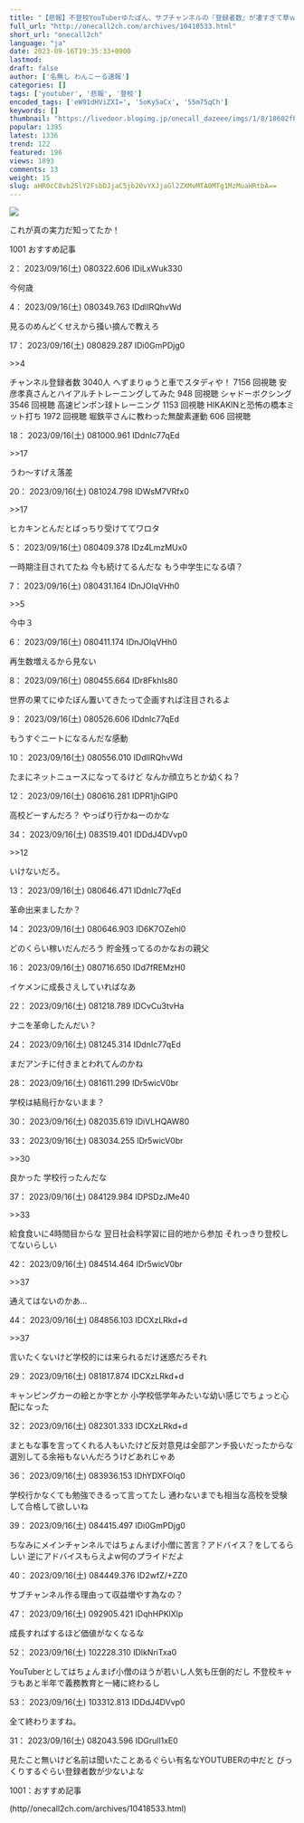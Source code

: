 ```yaml
---
title: "【悲報】不登校YouTuberゆたぼん、サブチャンネルの『登録者数』が凄すぎて草ｗｗｗｗｗ "
full_url: "http://onecall2ch.com/archives/10418533.html"
short_url: "onecall2ch"
language: "ja"
date: 2023-09-16T19:35:33+0900
lastmod: 
draft: false
author: ['名無し わんこーる速報']
categories: []
tags: ['youtuber', '悲報', '登校']
encoded_tags: ['eW91dHViZXI=', '5oKy5aCx', '55m75qCh']
keywords: []
thumbnail: "https://livedoor.blogimg.jp/onecall_dazeee/imgs/1/8/18602fb9-s.png"
popular: 1395
latest: 1336
trend: 122
featured: 196
views: 1893
comments: 13
weight: 15
slug: aHR0cC8vb25lY2FsbDJjaC5jb20vYXJjaGl2ZXMvMTA0MTg1MzMuaHRtbA==
---
```


![](https://livedoor.blogimg.jp/onecall_dazeee/imgs/1/8/18602fb9-s.png)

<div><p>これが真の実力だ知ってたか！</p> <p class='name2'> 1001 おすすめ記事</p> <p class='name2'>2： 2023/09/16(土) 080322.606 IDiLxWuk330</p><p class='onecall'> 今何歳 </p> <p class='name2'>4： 2023/09/16(土) 080349.763 IDdlIRQhvWd</p><p class='onecall'> 見るのめんどくせえから掻い摘んで教えろ </p> <p class='name2'>17： 2023/09/16(土) 080829.287 IDi0GmPDjg0</p><p class='onecall'> <p class='anchor'>>>4</p> チャンネル登録者数 3040人 へずまりゅうと車でスタディや！ 7156 回視聴 安彦孝真さんとハイアルチトレーニングしてみた 948 回視聴 シャドーボクシング 3546 回視聴 高速ピンポン球トレーニング 1153 回視聴 HIKAKINと恐怖の橋本ミット打ち 1972 回視聴 堀鉄平さんに教わった無酸素運動 606 回視聴 </p> <p class='name2'>18： 2023/09/16(土) 081000.961 IDdnIc77qEd</p><p class='onecall'> <p class='anchor'>>>17</p> うわ～すげえ落差 </p> <p class='name2'>20： 2023/09/16(土) 081024.798 IDWsM7VRfx0</p><p class='onecall'> <p class='anchor'>>>17</p> ヒカキンとんだとばっちり受けててワロタ </p> <p class='name2'>5： 2023/09/16(土) 080409.378 IDz4LmzMUx0</p><p class='onecall'> 一時期注目されてたね 今も続けてるんだな もう中学生になる頃？ </p> <p class='name2'>7： 2023/09/16(土) 080431.164 IDnJOlqVHh0</p><p class='onecall'> <p class='anchor'>>>5</p> 今中３ </p> <p class='name2'>6： 2023/09/16(土) 080411.174 IDnJOlqVHh0</p><p class='onecall'> 再生数増えるから見ない </p> <p class='name2'>8： 2023/09/16(土) 080455.664 IDr8FkhIs80</p><p class='onecall'> 世界の果てにゆたぼん置いてきたって企画すれば注目されるよ </p> <p class='name2'>9： 2023/09/16(土) 080526.606 IDdnIc77qEd</p><p class='onecall'> もうすぐニートになるんだな感動 </p> <p class='name2'>10： 2023/09/16(土) 080556.010 IDdlIRQhvWd</p><p class='onecall'> たまにネットニュースになってるけど なんか顔立ちとか幼くね？ </p> <p class='name2'>12： 2023/09/16(土) 080616.281 IDPR1jhGIP0</p><p class='onecall'> 高校どーすんだろ？ やっぱり行かねーのかな </p> <p class='name2'>34： 2023/09/16(土) 083519.401 IDDdJ4DVvp0</p><p class='onecall'> <p class='anchor'>>>12</p> いけないだろ。 </p> <p class='name2'>13： 2023/09/16(土) 080646.471 IDdnIc77qEd</p><p class='onecall'> 革命出来ましたか？ </p> <p class='name2'>14： 2023/09/16(土) 080646.903 ID6K7OZehl0</p><p class='onecall'> どのくらい稼いだんだろう 貯金残ってるのかなおの親父 </p> <p class='name2'>16： 2023/09/16(土) 080716.650 IDd7fREMzH0</p><p class='onecall'> イケメンに成長さえしていればなあ </p> <p class='name2'>22： 2023/09/16(土) 081218.789 IDCvCu3tvHa</p><p class='onecall'> ナニを革命したんだい？ </p> <p class='name2'>24： 2023/09/16(土) 081245.314 IDdnIc77qEd</p><p class='onecall'> まだアンチに付きまとわれてんのかね </p> <p class='name2'>28： 2023/09/16(土) 081611.299 IDr5wicV0br</p><p class='onecall'> 学校は結局行かないまま？ </p> <p class='name2'>30： 2023/09/16(土) 082035.619 IDiVLHQAW80</p><p class='name2'>33： 2023/09/16(土) 083034.255 IDr5wicV0br</p><p class='onecall'> <p class='anchor'>>>30</p> 良かった 学校行ったんだな </p> <p class='name2'>37： 2023/09/16(土) 084129.984 IDPSDzJMe40</p><p class='onecall'> <p class='anchor'>>>33</p> 給食食いに4時間目からな 翌日社会科学習に目的地から参加 それっきり登校してないらしい </p> <p class='name2'>42： 2023/09/16(土) 084514.464 IDr5wicV0br</p><p class='onecall'> <p class='anchor'>>>37</p> 通えてはないのかあ… </p> <p class='name2'>44： 2023/09/16(土) 084856.103 IDCXzLRkd+d</p><p class='onecall'> <p class='anchor'>>>37</p> 言いたくないけど学校的には来られるだけ迷惑だろそれ </p> <p class='name2'>29： 2023/09/16(土) 081817.874 IDCXzLRkd+d</p><p class='onecall'> キャンピングカーの絵とか字とか 小学校低学年みたいな幼い感じでちょっと心配になった </p> <p class='name2'>32： 2023/09/16(土) 082301.333 IDCXzLRkd+d</p><p class='onecall'> まともな事を言ってくれる人もいたけど反対意見は全部アンチ扱いだったからな 選別してる余裕もないんだろうけどあれじゃあ </p> <p class='name2'>36： 2023/09/16(土) 083936.153 IDhYDXFOlq0</p><p class='onecall'> 学校行かなくても勉強できるって言ってたし 通わないまでも相当な高校を受験して合格して欲しいね </p> <p class='name2'>39： 2023/09/16(土) 084415.497 IDi0GmPDjg0</p><p class='onecall'> ちなみにメインチャンネルではちょんまげ小僧に苦言？アドバイス？をしてるらしい 逆にアドバイスもらえよw何のプライドだよ </p> <p class='name2'>40： 2023/09/16(土) 084449.376 ID2wfZ/+ZZ0</p><p class='onecall'> サブチャンネル作る理由って収益増やす為なの？ </p> <p class='name2'>47： 2023/09/16(土) 092905.421 IDqhHPKlXlp</p><p class='onecall'> 成長すればするほど価値がなくなるな </p> <p class='name2'>52： 2023/09/16(土) 102228.310 IDlkNriTxa0</p><p class='onecall'> YouTuberとしてはちょんまげ小僧のほうが若いし人気も圧倒的だし 不登校キャラもあと半年で義務教育と一緒に終わるし </p> <p class='name2'>53： 2023/09/16(土) 103312.813 IDDdJ4DVvp0</p><p class='onecall'> 全て終わりますね。 </p> <p class='name2'>31： 2023/09/16(土) 082043.596 IDGrull1xE0</p><p class='onecall'> 見たこと無いけど名前は聞いたことあるぐらい有名なYOUTUBERの中だと びっくりするぐらい登録者数が少ないよな </p> <p class='name2'>1001：おすすめ記事</p> </div>

(http//onecall2ch.com/archives/10418533.html)
